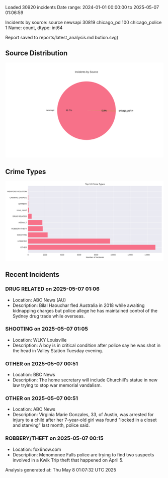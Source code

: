 
Loaded 30920 incidents
Date range: 2024-01-01 00:00:00 to 2025-05-07 01:06:59

Incidents by source:
source
newsapi           30819
chicago_pd          100
chicago_police        1
Name: count, dtype: int64

Report saved to reports/latest_analysis.md
bution.svg)

## Source Distribution
![Source Distribution](images/source_distribution.svg)

## Crime Types
![Crime Types](images/crime_types.svg)

## Recent Incidents

### DRUG RELATED on 2025-05-07 01:06
- Location: ABC News (AU)
- Description: Bilal Haouchar fled Australia in 2018 while awaiting kidnapping charges but police allege he has maintained control of the Sydney drug trade while overseas.


### SHOOTING on 2025-05-07 01:05
- Location: WLKY Louisville
- Description: A boy is in critical condition after police say he was shot in the head in Valley Station Tuesday evening.


### OTHER on 2025-05-07 00:51
- Location: BBC News
- Description: The home secretary will include Churchill's statue in new law trying to stop war memorial vandalism.


### OTHER on 2025-05-07 00:51
- Location: ABC News
- Description: Virginia Marie Gonzales, 33, of Austin, was arrested for injury to a child after her 7-year-old girl was found "locked in a closet and starving" last month, police said.


### ROBBERY/THEFT on 2025-05-07 00:15
- Location: fox6now.com
- Description: Menomonee Falls police are trying to find two suspects involved in a Kwik Trip theft that happened on April 5.

Analysis generated at: Thu May  8 01:07:32 UTC 2025
